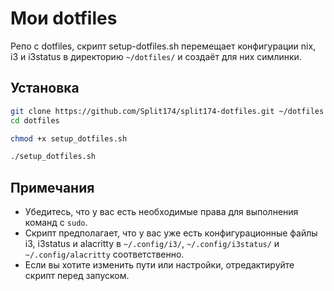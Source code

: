 # Мои dotfiles

Репо с dotfiles, скрипт setup-dotfiles.sh перемещает конфигурации nix, i3 и i3status в директорию `~/dotfiles/` и создаёт для них симлинки.

## Установка

   ```bash
   git clone https://github.com/Split174/split174-dotfiles.git ~/dotfiles
   cd dotfiles
   ```

   ```bash
   chmod +x setup_dotfiles.sh
   ```

   ```bash
   ./setup_dotfiles.sh
   ```

## Примечания

- Убедитесь, что у вас есть необходимые права для выполнения команд с `sudo`.
- Скрипт предполагает, что у вас уже есть конфигурационные файлы i3, i3status и alacritty в `~/.config/i3/`, `~/.config/i3status/` и `~/.config/alacritty` соответственно.
- Если вы хотите изменить пути или настройки, отредактируйте скрипт перед запуском.